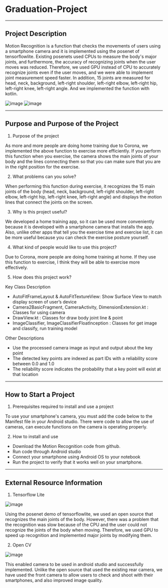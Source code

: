 # Graduation-Project

***

## Project Description

Motion Recognition is a function that checks the movements of users using a smartphone camera and it is implemented using the posenet of tensorflowlite. 
Existing posenets used CPUs to measure the body's major joints, and furthermore, the accuracy of recognizing joints when the user moves was reduced. 
Therefore, we used GPU instead of CPU to accurately recognize joints even if the user moves, and we were able to implement joint measurement speed faster. 
In addition, 15 joints are measured for head, neck, background, left-right shoulder, left-right elbow, left-right hip, left-right knee, left-right angle.
And we implemented the function with kotlin.

![image](https://user-images.githubusercontent.com/57340671/116256022-c454ba80-a7ad-11eb-9281-4ae2a6af1ea4.png)
![image](https://user-images.githubusercontent.com/57340671/116256026-c61e7e00-a7ad-11eb-9f81-b6de84de258e.png)

***

## Purpose and Purpose of the Project

1. Purpose of the project

As more and more people are doing home training due to Corona, 
we implemented the above function to exercise more efficiently. 
If you perform this function when you exercise, 
the camera shows the main joints of your body and the lines connecting them 
so that you can make sure that you are in the right position for the exercise.


2. What problems can you solve?

When performing this function during exercise, 
it recognizes the 15 main joints of the body 
(head, neck, background, left-right shoulder, left-right elbow, left-right hip, left-right knee, left-right angle) 
and displays the motion lines that connect the joints on the screen.


3. Why is this project useful?

We developed a home training app, 
so it can be used more conveniently because it is developed with a smartphone camera that installs the app.
Also, unlike other apps that tell you the exercise time and exercise list, 
it can be more useful because you can check the exercise posture yourself.


4. What kind of people would like to use this project?

Due to Corona, more people are doing home training at home. 
If they use this function to exercise, I think they will be able to exercise more effectively.


5. How does this project work?

Key Class Description
* AutoFitFrameLayout & AutoFitTextureView: Show Surface View to match display screen of user’s device
* Camera2BasicFragment, CameraActivity, DimensionExtension.kt : Classes for using camera
* DrawView.kt : Classes for draw body joint line & point
* ImageClassifier, ImageClassifierFloatInception : Classes for get image and classify, run training model

Other Descriptions
* Use the processed camera image as input and output about the key point
* The detected key points are indexed as part IDs with a reliability score between 0.0 and 1.0
* The reliability score indicates the probability that a key point will exist at that location

***

## How to Start a Project

1. Prerequisites required to install and use a project

To use your smartphone's camera, you must add the code below to the Manifest file in your Android studio.
<uses-permission android:name="android.permission.CAMERA" />
<uses-feature android:name="android.hardware.camera" />
<uses-feature android:name="android.hardware.camera.autofocus" />
There were code to allow the use of cameras, can execute functions on the camera is operating properly.


2. How to install and use

* Download the Motion Recognition code from github.
* Run code through Android studio
* Connect your smartphone using Android OS to your notebook
* Run the project to verify that it works well on your smartphone.

***

## External Resource Information

1. Tensorflow Lite

![image](https://user-images.githubusercontent.com/57340671/116255993-bc951600-a7ad-11eb-8e6b-fa1dadcc39bb.png)

Using the posenet demo of tensorflowlite, 
we used an open source that recognizes the main joints of the body. 
However, there was a problem that the recognition was slow because of the CPU 
and the user could not recognize the joints of the body when moving.
Therefore, we used GPU to speed up recognition and implemented major joints by modifying them.

2. Open CV

![image](https://user-images.githubusercontent.com/57340671/116255950-b0a95400-a7ad-11eb-81b8-4a6e095e98fd.png)

This enabled camera to be used in android studio and successfully implemented.
Unlike the open source that used the existing rear camera, 
we have used the front camera to allow users to check and shoot with their smartphones, 
and also improved image quality.
